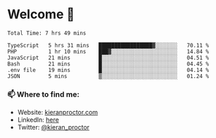 # Welcome 🦘

<!--START_SECTION:waka-->

```text
Total Time: 7 hrs 49 mins

TypeScript   5 hrs 31 mins   █████████████████▓░░░░░░░   70.11 %
PHP          1 hr 10 mins    ███▓░░░░░░░░░░░░░░░░░░░░░   14.84 %
JavaScript   21 mins         █░░░░░░░░░░░░░░░░░░░░░░░░   04.51 %
Bash         21 mins         █░░░░░░░░░░░░░░░░░░░░░░░░   04.45 %
.env file    19 mins         █░░░░░░░░░░░░░░░░░░░░░░░░   04.14 %
JSON         5 mins          ▒░░░░░░░░░░░░░░░░░░░░░░░░   01.24 %
```

<!--END_SECTION:waka-->

### 📫 Where to find me:

-   Website: [kieranproctor.com](https://kieranproctor.com/)
-   LinkedIn: [here](https://www.linkedin.com/in/kieran-proctor-086b5a159/)
-   Twitter: [@kieran_proctor](https://twitter.com/kieran_proctor)
